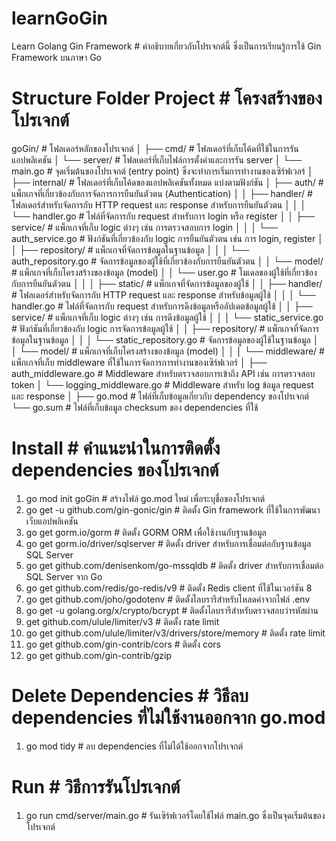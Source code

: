 # learnGoGin

Learn Golang Gin Framework # คำอธิบายเกี่ยวกับโปรเจกต์นี้ ซึ่งเป็นการเรียนรู้การใช้ Gin Framework บนภาษา Go

# Structure Folder Project # โครงสร้างของโปรเจกต์

goGin/ # โฟลเดอร์หลักของโปรเจกต์
│
├── cmd/ # โฟลเดอร์ที่เก็บโค้ดที่ใช้ในการรันแอปพลิเคชัน
│ └── server/ # โฟลเดอร์ที่เก็บไฟล์การตั้งค่าและการรัน server
│ └── main.go # จุดเริ่มต้นของโปรเจกต์ (entry point) ซึ่งจะทำการเริ่มการทำงานของเซิร์ฟเวอร์
│
├── internal/ # โฟลเดอร์ที่เก็บโค้ดของแอปพลิเคชันทั้งหมด แบ่งตามฟังก์ชัน
│ ├── auth/ # แพ็กเกจที่เกี่ยวข้องกับการจัดการการยืนยันตัวตน (Authentication)
│ │ ├── handler/ # โฟลเดอร์สำหรับจัดการกับ HTTP request และ response สำหรับการยืนยันตัวตน
│ │ │ └── handler.go # ไฟล์ที่จัดการกับ request สำหรับการ login หรือ register
│ │ ├── service/ # แพ็กเกจที่เก็บ logic ต่างๆ เช่น การตรวจสอบการ login
│ │ │ └── auth_service.go # ฟังก์ชันที่เกี่ยวข้องกับ logic การยืนยันตัวตน เช่น การ login, register
│ │ ├── repository/ # แพ็กเกจที่จัดการข้อมูลในฐานข้อมูล
│ │ │ └── auth_repository.go # จัดการข้อมูลของผู้ใช้ที่เกี่ยวข้องกับการยืนยันตัวตน
│ │ └── model/ # แพ็กเกจที่เก็บโครงสร้างของข้อมูล (model)
│ │ └── user.go # โมเดลของผู้ใช้ที่เกี่ยวข้องกับการยืนยันตัวตน
│ │
│ ├── static/ # แพ็กเกจที่จัดการข้อมูลของผู้ใช้
│ │ ├── handler/ # โฟลเดอร์สำหรับจัดการกับ HTTP request และ response สำหรับข้อมูลผู้ใช้
│ │ │ └── handler.go # ไฟล์ที่จัดการกับ request สำหรับการดึงข้อมูลหรืออัปเดตข้อมูลผู้ใช้
│ │ ├── service/ # แพ็กเกจที่เก็บ logic ต่างๆ เช่น การดึงข้อมูลผู้ใช้
│ │ │ └── static_service.go # ฟังก์ชันที่เกี่ยวข้องกับ logic การจัดการข้อมูลผู้ใช้
│ │ ├── repository/ # แพ็กเกจที่จัดการข้อมูลในฐานข้อมูล
│ │ │ └── static_repository.go # จัดการข้อมูลของผู้ใช้ในฐานข้อมูล
│ │ └── model/ # แพ็กเกจที่เก็บโครงสร้างของข้อมูล (model)
│ │
│ └── middleware/ # แพ็กเกจที่เก็บ middleware ที่ใช้ในการจัดการการทำงานของเซิร์ฟเวอร์
│ ├── auth_middleware.go # Middleware สำหรับตรวจสอบการเข้าถึง API เช่น การตรวจสอบ token
│ └── logging_middleware.go # Middleware สำหรับ log ข้อมูล request และ response
│
├── go.mod # ไฟล์ที่เก็บข้อมูลเกี่ยวกับ dependency ของโปรเจกต์
└── go.sum # ไฟล์ที่เก็บข้อมูล checksum ของ dependencies ที่ใช้

# Install # คำแนะนำในการติดตั้ง dependencies ของโปรเจกต์

1. go mod init goGin # สร้างไฟล์ go.mod ใหม่ เพื่อระบุชื่อของโปรเจกต์
2. go get -u github.com/gin-gonic/gin # ติดตั้ง Gin framework ที่ใช้ในการพัฒนาเว็บแอปพลิเคชัน
3. go get gorm.io/gorm # ติดตั้ง GORM ORM เพื่อใช้งานกับฐานข้อมูล
4. go get gorm.io/driver/sqlserver # ติดตั้ง driver สำหรับการเชื่อมต่อกับฐานข้อมูล SQL Server
5. go get github.com/denisenkom/go-mssqldb # ติดตั้ง driver สำหรับการเชื่อมต่อ SQL Server จาก Go
6. go get github.com/redis/go-redis/v9 # ติดตั้ง Redis client ที่ใช้ในเวอร์ชัน 8
7. go get github.com/joho/godotenv # ติดตั้งไลบรารีสำหรับโหลดค่าจากไฟล์ .env
8. go get -u golang.org/x/crypto/bcrypt # ติดตั้งไลบรารีสำหรับตรวจสอบว่ารหัสผ่าน
9. get github.com/ulule/limiter/v3 # ติดตั้ง rate limit
10. go get github.com/ulule/limiter/v3/drivers/store/memory # ติดตั้ง rate limit
11. go get github.com/gin-contrib/cors # ติดตั้ง cors
12. go get github.com/gin-contrib/gzip

# Delete Dependencies # วิธีลบ dependencies ที่ไม่ใช้งานออกจาก go.mod
1. go mod tidy # ลบ dependencies ที่ไม่ได้ใช้ออกจากโปรเจกต์

# Run # วิธีการรันโปรเจกต์
1. go run cmd/server/main.go # รันเซิร์ฟเวอร์โดยใช้ไฟล์ main.go ซึ่งเป็นจุดเริ่มต้นของโปรเจกต์
